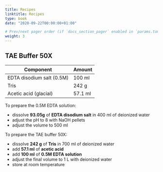 ```yaml
---
title: Recipes
linktitle: Recipes
type: book
date: "2020-09-22T00:00:00+01:00"

# Prev/next pager order (if `docs_section_pager` enabled in `params.toml`)
weight: 3
---
```




## TAE Buffer 50X

| Component                 | Amount  |
|---------------------------|---------|
| EDTA disodium salt (0.5M) | 100 ml  |
| Tris                      | 242 g   |
| Acetic acid (glacial)     | 57.1 ml |


To prepare the 0.5M EDTA solution:
- dissolve **93.05g** of **EDTA disodium salt** in 400 ml of deionized water
- adjust the pH to 8 with NaOH pellets
- adjust the volume to 500 ml

To prepare the TAE buffer 50X:
- dissolve **242 g** of **Tris** in 700 ml of deionized water
- add  **57.1 ml** of **acetic acid**
- add **100 ml** of **0.5M EDTA solution**
- adjust the final volume to 1 L with deionized water
- store at room temperature
